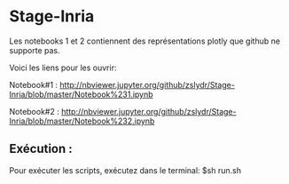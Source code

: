 # Stage-Inria

Les notebooks 1 et 2 contiennent des représentations plotly que github ne supporte pas.

Voici les liens pour les ouvrir:

Notebook#1 : http://nbviewer.jupyter.org/github/zslydr/Stage-Inria/blob/master/Notebook%231.ipynb

Notebook#2 : http://nbviewer.jupyter.org/github/zslydr/Stage-Inria/blob/master/Notebook%232.ipynb

## Exécution :

Pour exécuter les scripts, exécutez dans le terminal:
$sh run.sh

